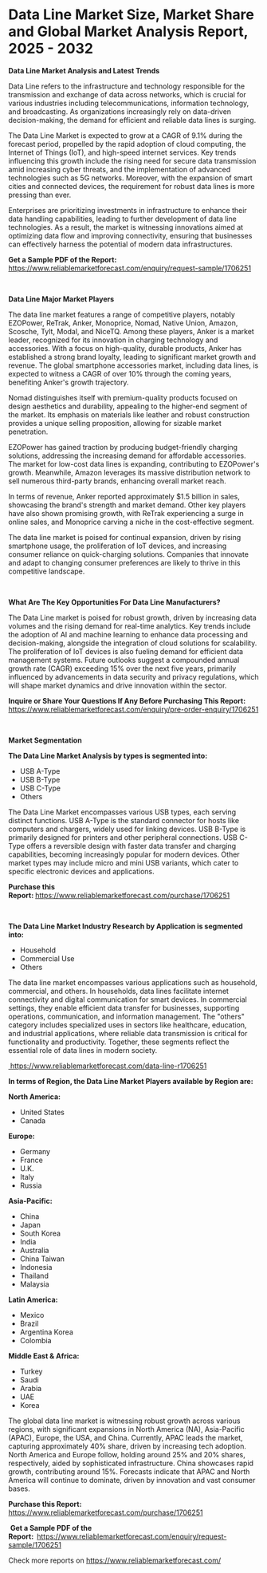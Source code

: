 <p><h1>Data Line Market Size, Market Share and Global Market Analysis Report, 2025 - 2032</h1></p><p><strong>Data Line Market Analysis and Latest Trends</strong></p>
<p><p>Data Line refers to the infrastructure and technology responsible for the transmission and exchange of data across networks, which is crucial for various industries including telecommunications, information technology, and broadcasting. As organizations increasingly rely on data-driven decision-making, the demand for efficient and reliable data lines is surging. </p><p>The Data Line Market is expected to grow at a CAGR of 9.1% during the forecast period, propelled by the rapid adoption of cloud computing, the Internet of Things (IoT), and high-speed internet services. Key trends influencing this growth include the rising need for secure data transmission amid increasing cyber threats, and the implementation of advanced technologies such as 5G networks. Moreover, with the expansion of smart cities and connected devices, the requirement for robust data lines is more pressing than ever. </p><p>Enterprises are prioritizing investments in infrastructure to enhance their data handling capabilities, leading to further development of data line technologies. As a result, the market is witnessing innovations aimed at optimizing data flow and improving connectivity, ensuring that businesses can effectively harness the potential of modern data infrastructures.</p></p>
<p><strong>Get a Sample PDF of the Report:&nbsp;</strong> <a href="https://www.reliablemarketforecast.com/enquiry/request-sample/1706251?utm_campaign=1890&utm_medium=2&utm_source=Github&utm_content=ia&utm_term=10012025&utm_id=data-line">https://www.reliablemarketforecast.com/enquiry/request-sample/1706251</a></p>
<p>&nbsp;</p>
<p><strong>Data Line Major Market Players</strong></p>
<p><p>The data line market features a range of competitive players, notably EZOPower, ReTrak, Anker, Monoprice, Nomad, Native Union, Amazon, Scosche, Tylt, Modal, and NiceTQ. Among these players, Anker is a market leader, recognized for its innovation in charging technology and accessories. With a focus on high-quality, durable products, Anker has established a strong brand loyalty, leading to significant market growth and revenue. The global smartphone accessories market, including data lines, is expected to witness a CAGR of over 10% through the coming years, benefiting Anker's growth trajectory.</p><p>Nomad distinguishes itself with premium-quality products focused on design aesthetics and durability, appealing to the higher-end segment of the market. Its emphasis on materials like leather and robust construction provides a unique selling proposition, allowing for sizable market penetration.</p><p>EZOPower has gained traction by producing budget-friendly charging solutions, addressing the increasing demand for affordable accessories. The market for low-cost data lines is expanding, contributing to EZOPower's growth. Meanwhile, Amazon leverages its massive distribution network to sell numerous third-party brands, enhancing overall market reach.</p><p>In terms of revenue, Anker reported approximately $1.5 billion in sales, showcasing the brand's strength and market demand. Other key players have also shown promising growth, with ReTrak experiencing a surge in online sales, and Monoprice carving a niche in the cost-effective segment.</p><p>The data line market is poised for continual expansion, driven by rising smartphone usage, the proliferation of IoT devices, and increasing consumer reliance on quick-charging solutions. Companies that innovate and adapt to changing consumer preferences are likely to thrive in this competitive landscape.</p></p>
<p>&nbsp;</p>
<p><strong>What Are The Key Opportunities For Data Line Manufacturers?</strong></p>
<p><p>The Data Line market is poised for robust growth, driven by increasing data volumes and the rising demand for real-time analytics. Key trends include the adoption of AI and machine learning to enhance data processing and decision-making, alongside the integration of cloud solutions for scalability. The proliferation of IoT devices is also fueling demand for efficient data management systems. Future outlooks suggest a compounded annual growth rate (CAGR) exceeding 15% over the next five years, primarily influenced by advancements in data security and privacy regulations, which will shape market dynamics and drive innovation within the sector.</p></p>
<p><strong>Inquire or Share Your Questions If Any Before Purchasing This Report:</strong> <a href="https://www.reliablemarketforecast.com/enquiry/pre-order-enquiry/1706251?utm_campaign=1890&utm_medium=2&utm_source=Github&utm_content=ia&utm_term=10012025&utm_id=data-line">https://www.reliablemarketforecast.com/enquiry/pre-order-enquiry/1706251</a></p>
<p>&nbsp;</p>
<p><strong>Market Segmentation</strong></p>
<p><strong>The Data Line Market Analysis by types is segmented into:</strong></p>
<p><ul><li>USB A-Type</li><li>USB B-Type</li><li>USB C-Type</li><li>Others</li></ul></p>
<p><p>The Data Line Market encompasses various USB types, each serving distinct functions. USB A-Type is the standard connector for hosts like computers and chargers, widely used for linking devices. USB B-Type is primarily designed for printers and other peripheral connections. USB C-Type offers a reversible design with faster data transfer and charging capabilities, becoming increasingly popular for modern devices. Other market types may include micro and mini USB variants, which cater to specific electronic devices and applications.</p></p>
<p><strong>Purchase this Report:&nbsp;</strong><a href="https://www.reliablemarketforecast.com/purchase/1706251?utm_campaign=1890&utm_medium=2&utm_source=Github&utm_content=ia&utm_term=10012025&utm_id=data-line">https://www.reliablemarketforecast.com/purchase/1706251</a></p>
<p>&nbsp;</p>
<p><strong>The Data Line Market Industry Research by Application is segmented into:</strong></p>
<p><ul><li>Household</li><li>Commercial Use</li><li>Others</li></ul></p>
<p><p>The data line market encompasses various applications such as household, commercial, and others. In households, data lines facilitate internet connectivity and digital communication for smart devices. In commercial settings, they enable efficient data transfer for businesses, supporting operations, communication, and information management. The "others" category includes specialized uses in sectors like healthcare, education, and industrial applications, where reliable data transmission is critical for functionality and productivity. Together, these segments reflect the essential role of data lines in modern society.</p></p>
<p><a href="https://www.reliablemarketforecast.com/data-line-r1706251?utm_campaign=1890&utm_medium=2&utm_source=Github&utm_content=ia&utm_term=10012025&utm_id=data-line">&nbsp;https://www.reliablemarketforecast.com/data-line-r1706251</a></p>
<p><strong>In terms of Region, the Data Line Market Players available by Region are:</strong></p>
<p>
    <p> <strong> North America: </strong>
        <ul>
            <li>United States</li>
            <li>Canada</li>
        </ul>
        </p> 
    <p> <strong> Europe: </strong>
        <ul>
            <li>Germany</li>
            <li>France</li>
            <li>U.K.</li>
            <li>Italy</li>
            <li>Russia</li>
        </ul>
        </p> 
    <p> <strong> Asia-Pacific: </strong>
        <ul>
            <li>China</li>
            <li>Japan</li>
            <li>South Korea</li>
            <li>India</li>
            <li>Australia</li>
            <li>China Taiwan</li>
            <li>Indonesia</li>
            <li>Thailand</li>
            <li>Malaysia</li>
        </ul>
        </p> 
    <p> <strong> Latin America: </strong>
        <ul>
            <li>Mexico</li>
            <li>Brazil</li>
            <li>Argentina Korea</li>
            <li>Colombia</li>
        </ul>
        </p> 
    <p> <strong> Middle East & Africa: </strong>
        <ul>
            <li>Turkey</li>
            <li>Saudi</li>
            <li>Arabia</li>
            <li>UAE</li>
            <li>Korea</li>
        </ul>
    </p>
    </p>
<p><p>The global data line market is witnessing robust growth across various regions, with significant expansions in North America (NA), Asia-Pacific (APAC), Europe, the USA, and China. Currently, APAC leads the market, capturing approximately 40% share, driven by increasing tech adoption. North America and Europe follow, holding around 25% and 20% shares, respectively, aided by sophisticated infrastructure. China showcases rapid growth, contributing around 15%. Forecasts indicate that APAC and North America will continue to dominate, driven by innovation and vast consumer bases.</p></p>
<p><strong>Purchase this Report: </strong><a href="https://www.reliablemarketforecast.com/purchase/1706251?utm_campaign=1890&utm_medium=2&utm_source=Github&utm_content=ia&utm_term=10012025&utm_id=data-line">https://www.reliablemarketforecast.com/purchase/1706251</a></p>
<p>&nbsp;<strong>Get a Sample PDF of the Report:&nbsp;&nbsp;</strong><a href="https://www.reliablemarketforecast.com/enquiry/request-sample/1706251?utm_campaign=1890&utm_medium=2&utm_source=Github&utm_content=ia&utm_term=10012025&utm_id=data-line">https://www.reliablemarketforecast.com/enquiry/request-sample/1706251</a></p>
<p><strong></strong></p>
<p>Check more reports on <a href="https://www.reliablemarketforecast.com/?utm_campaign=1890&utm_medium=2&utm_source=Github&utm_content=ia&utm_term=10012025&utm_id=data-line">https://www.reliablemarketforecast.com/</a></p>